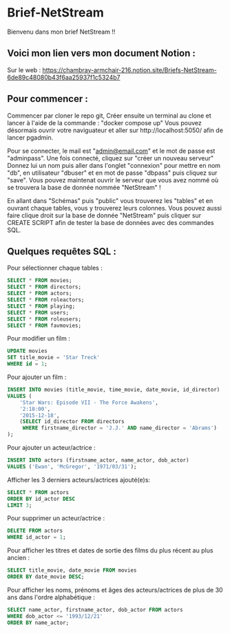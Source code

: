 # Brief-NetStream

Bienvenu dans mon brief NetStream !!

## Voici mon lien vers mon document Notion :

Sur le web :
https://chambray-armchair-216.notion.site/Briefs-NetStream-6de89c48080b43f6aa25937f1c5324b7

## Pour commencer :

Commencer par cloner le repo git,
Créer ensuite un terminal au clone et lancer à l'aide de la commande : "docker compose up"
Vous pouvez désormais ouvrir votre naviguateur et aller sur http://localhost:5050/ afin de lancer pgadmin.

Pour se connecter, le mail est "admin@email.com" et le mot de passe est "adminpass".
Une fois connecté, cliquez sur "créer un nouveau serveur"
Donnez lui un nom puis aller dans l'onglet "connexion" pour mettre en nom "db", en utilisateur "dbuser" et en mot de passe "dbpass" puis cliquez sur "save".
Vous pouvez maintenat ouvrir le serveur que vous avez nommé où se trouvera la base de donnée nommée "NetStream" !

En allant dans "Schémas" puis "public" vous trouverez les "tables" et en ouvrant chaque tables, vous y trouverez leurs colonnes.
Vous pouvez aussi faire clique droit sur la base de donnée "NetStream" puis cliquer sur CREATE SCRIPT afin de tester la base de données avec des commandes SQL.

## Quelques requêtes SQL :

Pour sélectionner chaque tables :

```sql
SELECT * FROM movies;
SELECT * FROM directors;
SELECT * FROM actors;
SELECT * FROM roleactors;
SELECT * FROM playing;
SELECT * FROM users;
SELECT * FROM roleusers;
SELECT * FROM favmovies;
```

Pour modifier un film :

```sql
UPDATE movies
SET title_movie = 'Star Treck'
WHERE id = 1;
```

Pour ajouter un film :

```sql
INSERT INTO movies (title_movie, time_movie, date_movie, id_director)
VALUES (
    'Star Wars: Episode VII - The Force Awakens',
    '2:18:00',
    '2015-12-18',
    (SELECT id_director FROM directors
     WHERE firstname_director = 'J.J.' AND name_director = 'Abrams')
);
```

Pour ajouter un acteur/actrice :

```sql
INSERT INTO actors (firstname_actor, name_actor, dob_actor)
VALUES ('Ewan', 'McGregor', '1971/03/31');
```

Afficher les 3 derniers acteurs/actrices ajouté(e)s:

```sql
SELECT * FROM actors
ORDER BY id_actor DESC
LIMIT 3;
```

Pour supprimer un acteur/actrice :

```sql
DELETE FROM actors
WHERE id_actor = 1;
```

Pour afficher les titres et dates de sortie des films du plus récent au plus ancien :

```sql
SELECT title_movie, date_movie FROM movies
ORDER BY date_movie DESC;
```

Pour afficher les noms, prénoms et âges des acteurs/actrices de plus de 30 ans dans l'ordre alphabétique :

```sql
SELECT name_actor, firstname_actor, dob_actor FROM actors
WHERE dob_actor <= '1993/12/21'
ORDER BY name_actor;
```
